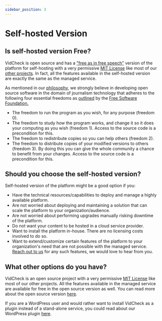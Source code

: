 ```yaml
---
sidebar_position: 3
---
```


# Self-hosted Version

## Is self-hosted version Free?

VidCheck is open source and has a ["free as in free speech"](https://www.gnu.org/philosophy/free-sw.en.html) version of the platform for self-hosting with a very permissive [MIT License](https://github.com/factly/vidcheck/blob/develop/LICENSE) like most of our [other projects](/docs/ecosystem/projects). In fact, all the features available in the self-hosted version are exactly the same as the managed service.

As mentioned in our [philosophy](/docs/ecosystem/philosophy), we strongly believe in developing open source software in the domain of journalism technology that adheres to the following four essential freedoms as [outlined](https://www.gnu.org/philosophy/free-sw.en.html) by the [Free Software Foundation.](https://www.fsf.org/)
- The freedom to run the program as you wish, for any purpose (freedom 0).
- The freedom to study how the program works, and change it so it does your computing as you wish (freedom 1). Access to the source code is a precondition for this.
- The freedom to redistribute copies so you can help others (freedom 2).
- The freedom to distribute copies of your modified versions to others (freedom 3). By doing this you can give the whole community a chance to benefit from your changes. Access to the source code is a precondition for this.

## Should you choose the self-hosted version?

Self-hosted version of the platform might be a good option if you:

- Have the technical resources/capabilities to deploy and manage a highly available platform.
- Are not worried about deploying and maintaining a solution that can scale the platform to your organization/audience.
- Are not worried about performing upgrades manually risking downtime of the platform.
- Do not want your content to be hosted in a cloud service provider.
- Want to install the platform in-house. There are no licensing costs involved to do so.
- Want to extend/customize certain features of the platform to your organization's need that are not possible with the managed service. [Reach out to us](https://github.com/factly/vidcheck/discussions) for any such features, we would love to hear from you.

## What other options do you have?

VidCheck is an open source project with a very permissive [MIT License](https://github.com/factly/vidcheck/blob/develop/LICENSE) like most of our other projects. All the features available in the managed service are available for free in the open source version as well. You can read more about the open source version [here](/docs/introduction/open-source).

If you are a WordPress user and would rather want to install VidCheck as a plugin instead of a stand-alone service, you could read about our WordPress plugin [here](/docs/introduction/wordpress-plugin).
